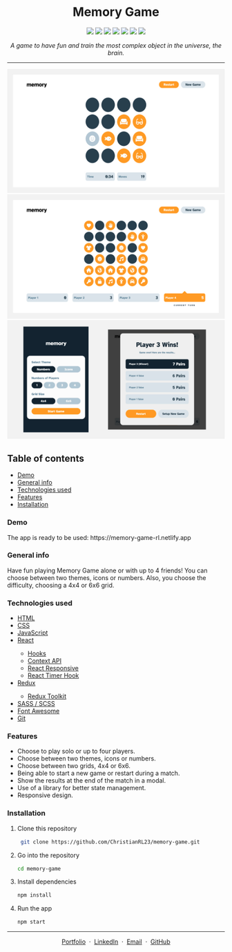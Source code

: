 <h1 align="center">Memory Game</h1>

<p align="center">

  <img src="https://img.shields.io/badge/HTML5-E34F26?style=for-the-badge&logo=html5&logoColor=white" >
  <img src="https://img.shields.io/badge/CSS3-1572B6?style=for-the-badge&logo=css3&logoColor=white" >
  <img src="https://img.shields.io/badge/JavaScript-323330?style=for-the-badge&logo=javascript&logoColor=F7DF1E" >
  <img src="https://img.shields.io/badge/React-20232A?style=for-the-badge&logo=react&logoColor=61DAFB" >
  <img src="https://img.shields.io/badge/Sass-CC6699?style=for-the-badge&logo=sass&logoColor=white" >
  <img src="https://img.shields.io/badge/Redux-593D88?style=for-the-badge&logo=redux&logoColor=white" >
  <img src="https://img.shields.io/badge/GIT-E44C30?style=for-the-badge&logo=git&logoColor=white" > 

</p>

*<p align="center">A game to have fun and train the most complex object in the universe, the brain.</p>*

---

<p float="left">
  <img src="/images/solo.jpg" width="700" >
  <img src="/images/multiplayer.jpg" width="700" >
  <img src="/images/responsive.jpg" width="700" >
</p>





<h2>Table of contents</h2>
<ul>
  <li> <a href="#demo">Demo</a></li>
  <li> <a href="#general-info">General info</a></li>
  <li> <a href="#technologies-used">Technologies used</a></li>
  <li> <a href="#features">Features</a></li>
  <li> <a href="#installation">Installation</a></li>
</ul>

<h3 id="demo">Demo</h3>
The app is ready to be used: https://memory-game-rl.netlify.app

<h3 id="general-info">General info</h3>
Have fun playing Memory Game alone or with up to 4 friends! You can choose between two themes, icons or numbers. Also, you choose the difficulty, choosing a 4x4 or 6x6 grid.
<h3 id="technologies-used">Technologies used</h3>
<ul>
  <li><a href="https://developer.mozilla.org/en-US/docs/Web/HTML">HTML</a></li>  
  <li><a href="https://developer.mozilla.org/en-US/docs/Web/CSS">CSS</a></li>  
  <li><a href="https://developer.mozilla.org/en-US/docs/Web/JavaScript">JavaScript</a></li>
  <li><a href="https://reactjs.org/">React</a></li>
    <ul>
      <li><a href="https://reactjs.org/docs/hooks-intro.html">Hooks</a></li>
      <li><a href="https://reactjs.org/docs/context.html#api">Context API</a></li>
      <li><a href="https://www.npmjs.com/package/react-responsive">React Responsive</a></li>
      <li><a href="https://www.npmjs.com/package/react-timer-hook">React Timer Hook</a></li>
    </ul>
  <li><a href="https://redux.js.org/">Redux</a></li>
    <ul>
      <li><a href="https://redux-toolkit.js.org/">Redux Toolkit</a></li>
    </ul>
  <li><a href="https://sass-lang.com/">SASS / SCSS</a></li>
  <li><a href="https://fontawesome.com">Font Awesome</a></li>
  <li><a href="https://git-scm.com/">Git</a></li>
</ul>


<h3 id="features">Features</h3>
<ul>
  <li>Choose to play solo or up to four players.</li>
  <li>Choose between two themes, icons or numbers.</li>
  <li>Choose between two grids, 4x4 or 6x6.</li>
  <li>Being able to start a new game or restart during a match.</li>
  <li>Show the results at the end of the match in a modal.</li>
  <li>Use of a library for better state management.</li>
  <li>Responsive design.</li>
</ul>


<h3 id="installation">Installation</h3>

1. Clone this repository
   ```sh
    git clone https://github.com/ChristianRL23/memory-game.git
   ```
2. Go into the repository
   ```sh
   cd memory-game
   ```
3. Install dependencies
   ```sh
   npm install
   ```
4. Run the app
   ```sh
   npm start
   ```
---
<p align="center">
  <a href="https://restcountries.com/">Portfolio</a> &nbsp;&middot;&nbsp;
  <a href="https://restcountries.com/">LinkedIn</a> &nbsp;&middot;&nbsp;
  <a href="https://restcountries.com/">Email</a> &nbsp;&middot;&nbsp;
  <a href="https://restcountries.com/">GitHub</a>   
</p>
